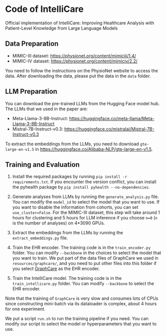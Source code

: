 # Code of IntelliCare

Official implementation of IntelliCare: Improving Healthcare Analysis with Patient-Level Knowledge from Large Language Models

## Data Preparation
- MIMIC-III dataset: https://physionet.org/content/mimiciii/1.4/
- MIMIC-IV dataset: https://physionet.org/content/mimiciv/2.2/

You need to follow the instructions on the PhysioNet website to access the data. After downloading the data, please put the data in the `data` folder.

## LLM Preparation
You can download the pre-trained LLMs from the Hugging Face model hub. The LLMs that we used in the paper are:
- Meta-Llama-3-8B-Instruct: https://huggingface.co/meta-llama/Meta-Llama-3-8B-Instruct
- Mistral-7B-Instruct-v0.3: https://huggingface.co/mistralai/Mistral-7B-Instruct-v0.3

To extract the embeddings from the LLMs, you need to download `gte-large-en-v1.5` in https://huggingface.co/Alibaba-NLP/gte-large-en-v1.5.

## Training and Evaluation
1. Install the required packages by running `pip install -r requirements.txt`. If you encounter the version conflict, you can install the pyhealth package by `pip install pyhealth --no-dependencies`.

2. Generate analyses from LLMs by running the `generate_analysis.py` file. You can modify the `model_id` to select the model that you want to use. If you want to disable the information from cohorts, you can set `use_cluster=False`. For the MIMIC-III dataset, this step will take around 1 hours for clustering and 5 hours for LLM inference if you choose `n=8` (`n` is the number of analyses) on 4*3090 GPUs.

3. Extract the embeddings from the LLMs by running the `extract_embeddings.py` file.

4. Train the EHR encoder. The training code is in the `train_encoder.py` folder. You can modify `--backbone` in the choices to select the model that you want to train. We put part of the data files of GraphCare we used in `resources/graphcare/`, and you need to put other files into this folder if you select [GraphCare](https://github.com/pat-jj/GraphCare) as the EHR encoder.

5. Train the IntelliCare model. The training code is in the `train_intellicare.py` folder. You can modify `--backbone` to select the EHR encoder.

Note that the training of `GraphCare` is very slow and consumes lots of CPUs since constructing mini-batch via its dataloader is complex, about 4 hours for one experiment.

We put a script `run.sh` to run the training pipeline if you need. You can modify our script to select the model or hyperparameters that you want to use.
